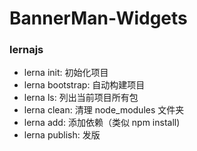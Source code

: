 # BannerMan-Widgets

### lernajs

- lerna init: 初始化项目
- lerna bootstrap: 自动构建项目
- lerna ls: 列出当前项目所有包
- lerna clean: 清理 node_modules 文件夹
- lerna add: 添加依赖（类似 npm install)
- lerna publish: 发版
